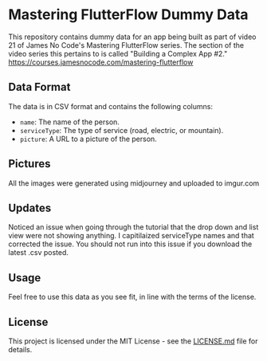 # Mastering FlutterFlow Dummy Data

This repository contains dummy data for an app being built as part of video 21 of James No Code's Mastering FlutterFlow series. The section of the video series this pertains to is called "Building a Complex App #2."
https://courses.jamesnocode.com/mastering-flutterflow

## Data Format

The data is in CSV format and contains the following columns:

- `name`: The name of the person.
- `serviceType`: The type of service (road, electric, or mountain).
- `picture`: A URL to a picture of the person.

## Pictures

All the images were generated using midjourney and uploaded to imgur.com

## Updates

Noticed an issue when going through the tutorial that the drop down and list view were not showing anything. I capitilaized serviceType names and that corrected the issue. You should not run into this issue if you download the latest .csv posted.

## Usage

Feel free to use this data as you see fit, in line with the terms of the license.

## License

This project is licensed under the MIT License - see the [LICENSE.md](LICENSE.md) file for details.
